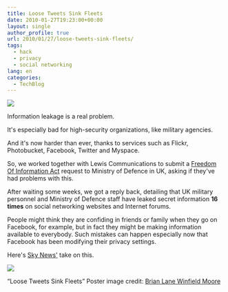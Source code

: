 ```yaml
---
title: Loose Tweets Sink Fleets
date: 2010-01-27T19:23:00+00:00
layout: single
author_profile: true
url: 2010/01/27/loose-tweets-sink-fleets/
tags:
  - hack
  - privacy
  - social networking
lang: en
categories: 
  - TechBlog
---
```

[![](http://4.bp.blogspot.com/_vaUVXcmC3OI/S2CK9SWcDAI/AAAAAAAAAwo/0ZjJSmpcFbM/s200/tweet_sink_fleets.png)](http://4.bp.blogspot.com/_vaUVXcmC3OI/S2CK9SWcDAI/AAAAAAAAAwo/0ZjJSmpcFbM/s1600-h/tweet_sink_fleets.png)

Information leakage is a real problem.

It's especially bad for high-security organizations, like military agencies.

And it's now harder than ever, thanks to services such as Flickr, Photobucket, Facebook, Twitter and Myspace.

So, we worked together with Lewis Communications to submit a [Freedom Of Information Act](http://www.foi.gov.uk/) request to Ministry of Defence in UK, asking if they've had problems with this.

After waiting some weeks, we got a reply back, detailing that UK military personnel and Ministry of Defence staff have leaked secret information **16 times** on social networking websites and Internet forums.

People might think they are confiding in friends or family when they go on Facebook, for example, but in fact they might be making information available to everybody. Such mistakes can happen especially now that Facebook has been modifying their privacy settings.

Here's [Sky News'](http://news.sky.com/skynews/Home/UK-News/Ministry-of-Defence-Staff-Have-Leaked-Secret-Information-16-Times-Onto-Social-Networking-Sites/Article/201001415535304) take on this.

[![](http://1.bp.blogspot.com/_vaUVXcmC3OI/S2CK6AUufoI/AAAAAAAAAwg/XgiS-cy9kng/s640/foia.png)](http://1.bp.blogspot.com/_vaUVXcmC3OI/S2CK6AUufoI/AAAAAAAAAwg/XgiS-cy9kng/s1600-h/foia.png)

“Loose Tweets Sink Fleets” Poster image credit: [Brian Lane Winfield Moore](http://www.flickr.com/photos/doctabu/sets/72157620497679512)